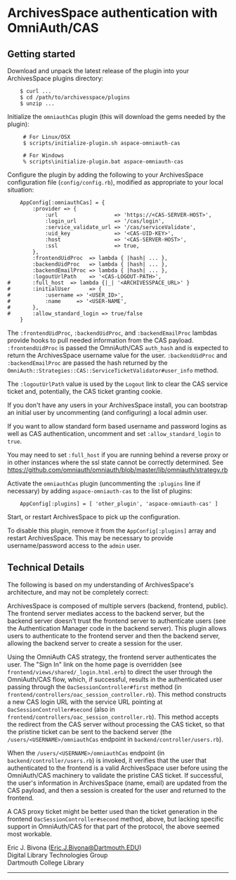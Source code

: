 ArchivesSpace authentication with OmniAuth/CAS
==================================

Getting started
-------------

Download and unpack the latest release of the plugin into your
ArchivesSpace plugins directory:

```
	$ curl ...
	$ cd /path/to/archivesspace/plugins
    $ unzip ...
```

Initialize the `omniauthCas` plugin (this will download the gems
needed by the plugin):

```
     # For Linux/OSX
     $ scripts/initialize-plugin.sh aspace-omniauth-cas
     
     # For Windows
     % scripts\initialize-plugin.bat aspace-omniauth-cas
```

Configure the plugin by adding the following to your ArchivesSpace
configuration file (`config/config.rb`), modified as appropriate to
your local situation:

```
	AppConfig[:omniauthCas] = {
		:provider => {
			:url                  => 'https://<CAS-SERVER-HOST>',
			:login_url            => '/cas/login',
			:service_validate_url => '/cas/serviceValidate',
			:uid_key              => '<CAS-UID-KEY>',
			:host                 => '<CAS-SERVER-HOST>',
			:ssl                  => true,
		},
		:frontendUidProc  => lambda { |hash| ... },
		:backendUidProc   => lambda { |hash| ... },
		:backendEmailProc => lambda { |hash| ... },
		:logoutUrlPath    => '<CAS-LOGOUT-PATH>',
#		:full_host	=> lambda {|_| '<ARCHIVESSPACE_URL>' }
#       :initialUser      => {
#	        :username => '<USER_ID>',
#           :name     => '<USER-NAME',
#       },
#		:allow_standard_login => true/false
	}
```

The `:frontendUidProc`, `:backendUidProc`, and `:backendEmailProc`
lambdas provide hooks to pull needed information from the CAS
payload.  `:frontendUidProc` is passed the OmniAuth/CAS `auth_hash` and
is expected to return the ArchivesSpace username value for the user.
`:backendUidProc` and `:backendEmailProc` are passed the hash returned
by the `OmniAuth::Strategies::CAS::ServiceTicketValidator#user_info` method.

The `:logoutUrlPath` value is used by the `Logout` link to clear the
CAS service ticket and, potentially, the CAS ticket granting cookie.

If you don't have any users in your ArchivesSpace install, you can
bootstrap an initial user by uncommenting (and configuring) a local
admin user.

If you want to allow standard form based username and password logins as well 
as CAS authentication, uncomment and set `:allow_standard_login` to `true`.

You may need to set `:full_host` if you are running behind a reverse proxy or
in other instances where the ssl state cannot be correctly determined. See
https://github.com/omniauth/omniauth/blob/master/lib/omniauth/strategy.rb


Activate the `omniauthCas` plugin (uncommenting the `:plugins` line if
necessary) by adding `aspace-omniauth-cas` to the list of plugins:

```
	AppConfig[:plugins] = [ 'other_plugin', 'aspace-omniauth-cas' ]
```

Start, or restart ArchivesSpace to pick up the configuration.

To disable this plugin, remove it from the `AppConfig[:plugins]`
array and restart ArchivesSpace.  This may be necessary to provide
username/password access to the `admin` user.

Technical Details
---------------

The following is based on my understanding of ArchivesSpace's
architecture, and may not be completely correct:

ArchivesSpace is composed of multiple servers (backend, frontend,
public).  The frontend server mediates access to the backend server,
but the backend server doesn't trust the frontend server to
authenticate users (see the Authentication Manager code in the backend
server).  This plugin allows users to authenticate to the frontend
server and then the backend server, allowing the backend server to
create a session for the user.

Using the OmniAuth CAS strategy, the frontend server authenticates the
user.  The "Sign In" link on the home page is overridden (see
`frontend/views/shared/_login.html.erb`) to direct the user
through the OmniAuth/CAS flow, which, if successful, results in the
authenticated user passing through the `OacSessionController#first`
method (in `frontend/controllers/oac_session_controller.rb`).  This
method constructs a new CAS login URL with the service URL pointing at
`OacSessionController#second` (also in
`frontend/controllers/oac_session_controller.rb`).  This method
accepts the redirect from the CAS server without processing the CAS
ticket, so that the pristine ticket can be sent to the backend server
(the `/users/<USERNAME>/omniauthCas` endpoint in
`backend/controller/users.rb`).

When the `/users/<USERNAME>/omniauthCas` endpoint (in
`backend/controller/users.rb`) is invoked, it verifies that the user
that authenticated to the frontend is a valid ArchivesSpace user
before using the OmniAuth/CAS machinery to validate the pristine CAS
ticket.  If successful, the user's information in ArchivesSpace (name,
email) are updated from the CAS payload, and then a session is created
for the user and returned to the frontend.

A CAS proxy ticket might be better used than the ticket generation in
the frontend `OacSessionController#second` method, above, but lacking
specific support in OmniAuth/CAS for that part of the protocol, the
above seemed most workable.

Eric J. Bivona (<Eric.J.Bivona@Dartmouth.EDU>)  
Digital Library Technologies Group  
Dartmouth College Library  

---
